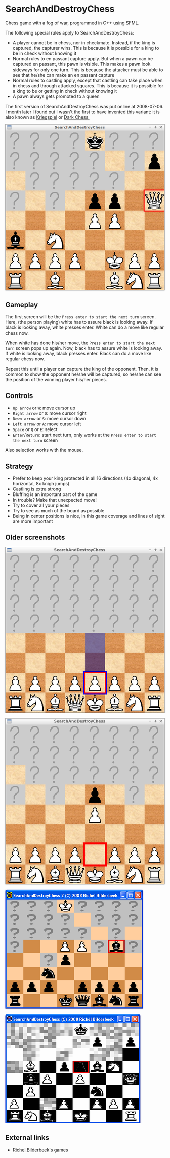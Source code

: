 # SearchAndDestroyChess

Chess game with a fog of war, programmed in C++ using SFML.

The following special rules apply to SearchAndDestroyChess:

 * A player cannot be in chess, nor in checkmate. Instead, if the king is captured, the capturer wins. This is because it is possible for a king to be in check without knowing it
 * Normal rules to en passant capture apply. But when a pawn can be captured en passant, this pawn is visible. This makes a pawn look sideways for only one turn. This is because the attacker must be able to see that he/she can make an en passant capture
 * Normal rules to castling apply, except that castling can take place when in chess and through attacked squares. This is because it is possible for a king to be or getting in check without knowing it
 * A pawn always gets promoted to a queen

The first version of SearchAndDestroyChess was put online at 2008-07-06. I month later I 
found out I wasn't the first to have invented this variant: 
it is also known as [Kriegspiel](https://en.wikipedia.org/wiki/Kriegspiel_%28chess%29)
or [Dark Chess.](https://en.wikipedia.org/wiki/Dark_chess)

![SearchAndDestroyChess v3.2](Screenshots/SearchAndDestroyChess_3_2.png)

## Gameplay

The first screen will be the `Press enter to start the next turn` screen.
Here, (the person playing) white has to assure black is looking away.
If black is looking away, white presses enter.
White can do a move like regular chess now.

When white has done his/her move, the `Press enter to start the next turn` screen pops up again.
Now, black has to assure white is looking away.
If white is looking away, black presses enter.
Black can do a move like regular chess now.

Repeat this until a player can capture the king of the opponent. 
Then, it is common to show the opponent he/she will be captured, so he/she
can see the position of the winning player his/her pieces.  

## Controls

 * `Up arrow` or `W`: move cursor up
 * `Right arrow` or `D`: move cursor right
 * `Down arrow` or `S`: move cursor down
 * `Left arrow` or `A`: move cursor left
 * `Space` or `Q` or `E`: select
 * `Enter`/`Return`: start next turn, only works at the `Press enter to start the next turn` screen 

Also selection works with the mouse.

## Strategy

 * Prefer to keep your king protected in all 16 directions (4x diagonal, 4x horizontal, 8x knigh jumps)
 * Castling is extra strong
 * Bluffing is an important part of the game
 * In trouble? Make that unexpected move!
 * Try to cover all your pieces
 * Try to see as much of the board as possible
 * Being in center positions is nice, in this game coverage and lines of sight are more important

## Older screenshots

![SearchAndDestroyChess v3.1](Screenshots/SearchAndDestroyChess_3_1.png)

![SearchAndDestroyChess v3.0](Screenshots/SearchAndDestroyChess_3_0.png)

![SearchAndDestroyChess v3.0](Screenshots/SearchAndDestroyChess_2_0.png)

![SearchAndDestroyChess v3.0](Screenshots/SearchAndDestroyChess_1_0.png)

## External links

 * [Richel Bilderbeek's games](https://github.com/richelbilderbeek/Games)
